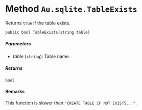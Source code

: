 # Method `Au.sqlite.TableExists`

Returns `true` if the table exists.

```
public bool TableExists(string table)
```

##### Parameters

- *table*  (`string`):
    Table name.

##### Returns

`bool`

#### Remarks

This function is slower than `"CREATE TABLE IF NOT EXISTS..."`.